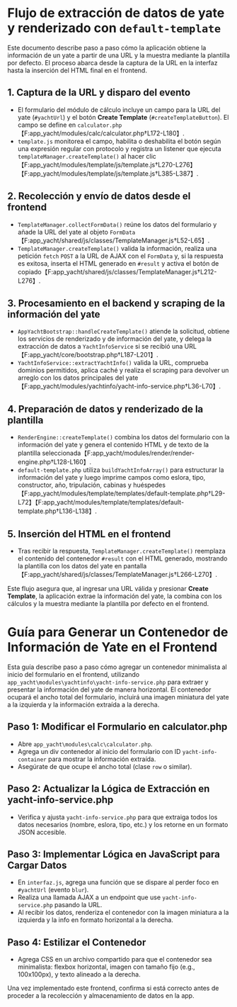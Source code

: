 # Flujo de extracción de datos de yate y renderizado con `default-template`

Este documento describe paso a paso cómo la aplicación obtiene la información de un yate a partir de una URL y la muestra mediante la plantilla por defecto. El proceso abarca desde la captura de la URL en la interfaz hasta la inserción del HTML final en el frontend.

## 1. Captura de la URL y disparo del evento
- El formulario del módulo de cálculo incluye un campo para la URL del yate (`#yachtUrl`) y el botón **Create Template** (`#createTemplateButton`). El campo se define en `calculator.php`【F:app_yacht/modules/calc/calculator.php†L172-L180】.
- `template.js` monitorea el campo, habilita o deshabilita el botón según una expresión regular con protocolo y registra un listener que ejecuta `templateManager.createTemplate()` al hacer clic【F:app_yacht/modules/template/js/template.js†L270-L276】【F:app_yacht/modules/template/js/template.js†L385-L387】.

## 2. Recolección y envío de datos desde el frontend
- `TemplateManager.collectFormData()` reúne los datos del formulario y añade la URL del yate al objeto `FormData`【F:app_yacht/shared/js/classes/TemplateManager.js†L52-L65】.
- `TemplateManager.createTemplate()` valida la información, realiza una petición `fetch` `POST` a la URL de AJAX con el `FormData` y, si la respuesta es exitosa, inserta el HTML generado en `#result` y activa el botón de copiado【F:app_yacht/shared/js/classes/TemplateManager.js†L212-L276】.

## 3. Procesamiento en el backend y scraping de la información del yate
- `AppYachtBootstrap::handleCreateTemplate()` atiende la solicitud, obtiene los servicios de renderizado y de información del yate, y delega la extracción de datos a `YachtInfoService` si se recibió una URL【F:app_yacht/core/bootstrap.php†L187-L201】.
- `YachtInfoService::extractYachtInfo()` valida la URL, comprueba dominios permitidos, aplica caché y realiza el scraping para devolver un arreglo con los datos principales del yate【F:app_yacht/modules/yachtinfo/yacht-info-service.php†L36-L70】.

## 4. Preparación de datos y renderizado de la plantilla
- `RenderEngine::createTemplate()` combina los datos del formulario con la información del yate y genera el contenido HTML y de texto de la plantilla seleccionada【F:app_yacht/modules/render/render-engine.php†L128-L160】.
- `default-template.php` utiliza `buildYachtInfoArray()` para estructurar la información del yate y luego imprime campos como eslora, tipo, constructor, año, tripulación, cabinas y huéspedes【F:app_yacht/modules/template/templates/default-template.php†L29-L72】【F:app_yacht/modules/template/templates/default-template.php†L136-L138】.

## 5. Inserción del HTML en el frontend
- Tras recibir la respuesta, `TemplateManager.createTemplate()` reemplaza el contenido del contenedor `#result` con el HTML generado, mostrando la plantilla con los datos del yate en pantalla【F:app_yacht/shared/js/classes/TemplateManager.js†L266-L270】.

Este flujo asegura que, al ingresar una URL válida y presionar **Create Template**, la aplicación extrae la información del yate, la combina con los cálculos y la muestra mediante la plantilla por defecto en el frontend.

# Guía para Generar un Contenedor de Información de Yate en el Frontend

Esta guía describe paso a paso cómo agregar un contenedor minimalista al inicio del formulario en el frontend, utilizando `app_yacht\modules\yachtinfo\yacht-info-service.php` para extraer y presentar la información del yate de manera horizontal. El contenedor ocupará el ancho total del formulario, incluirá una imagen miniatura del yate a la izquierda y la información extraída a la derecha.

## Paso 1: Modificar el Formulario en calculator.php
- Abre `app_yacht\modules\calc\calculator.php`.
- Agrega un div contenedor al inicio del formulario con ID `yacht-info-container` para mostrar la información extraída.
- Asegúrate de que ocupe el ancho total (clase `row` o similar).

## Paso 2: Actualizar la Lógica de Extracción en yacht-info-service.php
- Verifica y ajusta `yacht-info-service.php` para que extraiga todos los datos necesarios (nombre, eslora, tipo, etc.) y los retorne en un formato JSON accesible.

## Paso 3: Implementar Lógica en JavaScript para Cargar Datos
- En `interfaz.js`, agrega una función que se dispare al perder foco en `#yachtUrl` (evento `blur`).
- Realiza una llamada AJAX a un endpoint que use `yacht-info-service.php` pasando la URL.
- Al recibir los datos, renderiza el contenedor con la imagen miniatura a la izquierda y la info en formato horizontal a la derecha.

## Paso 4: Estilizar el Contenedor
- Agrega CSS en un archivo compartido para que el contenedor sea minimalista: flexbox horizontal, imagen con tamaño fijo (e.g., 100x100px), y texto alineado a la derecha.

Una vez implementado este frontend, confirma si está correcto antes de proceder a la recolección y almacenamiento de datos en la app.
